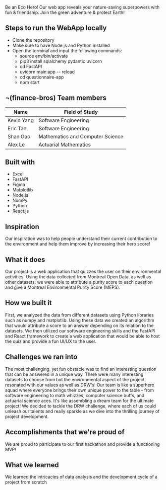 Be an Eco Hero! Our web app reveals your nature-saving superpowers with fun & friendship. Join the green adventure & protect Earth!

## Steps to run the WebApp locally
- Clone the repository
- Make sure to have Node.js and Python installed
- Open the terminal and input the following commands:
  * source env/bin/activate
  * pip3 install sqlalchemy pydantic uvicorn
  * cd FastAPI
  * uvicorn main:app -- reload
  * cd questionnaire-app 
  * npm start


## ¬(finance-bros) Team members
| Name  | Field of Study  |
| ------------- | ------------- |
| Kevin Yang  | Software Engineering  |
| Eric Tan  | Software Engineering  |
| Shan Gao  | Mathematics and Computer Science  |
| Alex Le  | Actuarial Mathematics  |


##  Built with
- Excel
- FastAPI
- Figma
- Matplotlib
- Node.js
- NumPy
- Python
- React.js


## Inspiration
Our inspiration was to help people understand their current contribution to the environment and help them improve by increasing their hero score!

## What it does
Our project is a web application that quizzes the user on their environmental activities. Using the data collected from Montreal Open Data, as well as other datasets, we were able to attribute a purity score to each question and give a Montreal Environmental Purity Score (MEPS).

## How we built it
First, we analyzed the data from different datasets using Python libraries such as numpy and matplotlib. Using these data we created an algorithm that would attribute a score to an answer depending on its relation to the datasets. We then utilized our software engineering skills and the FastAPI and React framework to create a web application that would be able to host the quiz and provide a fun UI/UX to the user.

## Challenges we ran into
The most challenging, yet fun obstacle was to find an interesting question that can be answered in a unique way. There were many interesting datasets to choose from but the environmental aspect of the project resonated with our values as well as DRW's! Our team is like a superhero squad where everyone brings their own unique power to the table - from software engineering to math whizzes, computer science buffs, and actuarial science aces. It's like assembling a dream team for the ultimate project! We decided to tackle the DRW challenge, where each of us could unleash our talents and really sparkle as we dive into the thrilling journey of project development.

## Accomplishments that we're proud of
We are proud to participate to our first hackathon and provide a functioning MVP!

## What we learned
We learned the intricacies of data analysis and the development cycle of a project from scratch
